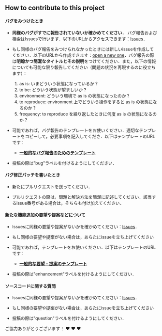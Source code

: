 ## How to contribute to this project

#### **バグをみつけたとき**

* **同様のバグがすでに報告されていないか確かめてください．** バグ報告および検索はIssuesで行います．以下のURLからアクセスできます：[Issues](https://github.com/mokamotosan/extr_actions_jp/issues)．

* もし同様のバグ報告をみつけられなかったときには新しいissueを作成してください．以下のURLから作成できます：[open a new one](https://github.com/mokamotosan/extr_actions_jp/issues/new)．バグ報告の際は**明瞭かつ簡潔なタイトルとその説明**をつけてください．また，以下の情報についても可能な限り報告してください（問題の状況を再現するのに役立ちます）：
  1. as is: いまどういう状態になっているか ?
  2. to be: どういう状態が望ましいか ?
  3. environment: どういう環境で as is の状態になったのか ?
  4. to reproduce: environment 上でどういう操作をすると as is の状態になるのか ?
  5. frequency: to reproduce を繰り返したときに何度 as is の状態になるのか ? 

* 可能であれば，バグ報告のテンプレートをお使いください．適切なテンプレートをコピーして，必要事項を記入してくださ．以下はテンプレートのURLです：
  * [**一般的なバグ報告のためのテンプレート**](https://github.com/mokamotosan/extr_actions_jp/issues/new?assignees=&labels=bug&template=bug_repot_ja.md&title=%5BBUG%5D)

* 投稿の際は"bug"ラベルを付けるようにしてください．

#### **バグ修正パッチを書いたとき**

* 新たにプルリクエストを送ってください．

* プルリクエストの際は，問題と解決方法を簡潔に記述してください．該当するissue番号がある場合は，そちらも付け加えてください．

#### **新たな機能追加の要望や提案などについて**

* Issuesに同様の要望や提案がないかを確かめてください：[Issues](https://github.com/mokamotosan/extr_actions_jp/issues)．

* もし同様の要望や提案がない場合は，あらたにissueを立ち上げてください

* 可能であれば，テンプレートをお使いください．以下はテンプレートのURLです：
  * [**一般的な要望・提案のテンプレート**](https://github.com/mokamotosan/extr_actions_jp/issues/new?assignees=&labels=enhancement&template=feature_request_ja.md&title=%5BFEATURE%5D)

* 投稿の際は"enhancement"ラベルを付けるようにしてください．

#### **ソースコードに関する質問**

* Issuesに同様の要望や提案がないかを確かめてください：[Issues](https://github.com/mokamotosan/extr_actions_jp/issues)．

* もし同様の要望や提案がない場合は，あらたにissueを立ち上げてください

* 投稿の際は"question"ラベルを付けるようにしてください．


ご協力ありがとうございます！ :heart: :heart: :heart:
